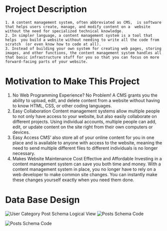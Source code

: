 # Project Description

    1. A content management system, often abbreviated as CMS,  is software that helps users create, manage, and modify content on a  website without the need for specialized technical knowledge.
    2. In simpler language, a content management system is a tool that helps  you build a website without needing to write all the code from scratch  (or even know how to code at all).
    3. Instead of building your own system for creating web pages, storing  images, and other functions, the content management system handles all  that basic infrastructure stuff for you so that you can focus on more  forward-facing parts of your website.

# Motivation to Make This Project
1. No Web Programming Experience? No Problem!
A CMS grants you the ability to upload, edit, and delete content from a website without having to know HTML, CSS, or other coding languages.
2. Easy Collaboration
Content management systems allow multiple people to not only have access to your website, but also easily collaborate on different projects. Using individual accounts, multiple people can add, edit, or update content on the site right from their own computers or devices.
3. Easy Access
CMS’ also store all of your online content for you in one place and is available to anyone with access to the website, meaning the need to send multiple different files to different individuals is no longer necessary.
4. Makes Website Maintenance Cost Effective and Affordable
Investing in a content management system can save you both time and money. With a content management system in place, you no longer have to rely on a web developer to make common site changes. You can instantly make these changes yourself exactly when you need them done.

# Data Base Design
![User Category Post Schema Logical View]()
![Posts Schema Code]()

![Posts Schema Code]()
